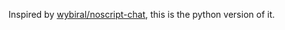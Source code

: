 
Inspired by [wybiral/noscript-chat](https://github.com/wybiral/noscript-chat), 
this is the python version of it.

